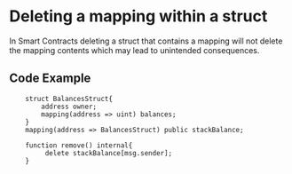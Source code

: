 # Deleting a mapping within a struct
In Smart Contracts deleting a struct that contains a mapping will not delete the mapping contents which may lead to unintended consequences.

## Code Example
```
    struct BalancesStruct{
        address owner;
        mapping(address => uint) balances;
    }
    mapping(address => BalancesStruct) public stackBalance;

    function remove() internal{
         delete stackBalance[msg.sender];
    }
```
